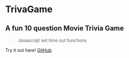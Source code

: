 # TrivaGame

## A fun 10 question Movie Trivia Game

> Javascript 
> set time out functions



  
Try it out here! 
[GitHub](http://shelbySinz.github.io/TrivaGame)

